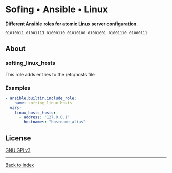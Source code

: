 # Sofing • Ansible • Linux

**Different Ansible roles for atomic Linux server configuration.**

```
01010011 01001111 01000110 01010100 01001001 01001110 01000111 
```

## About

### softing_linux_hosts

This role adds entries to the /etc/hosts file

### Examples

```yaml
- ansible.builtin.include_role:
    name: softing_linux_hosts
  vars:
    linux_hosts_hosts:
      - address: "127.0.0.1"
        hostnames: "hostname_alias"
```
   

## License

[GNU GPLv3](../../LICENSE)

------------------------
[Back to index](../../)

